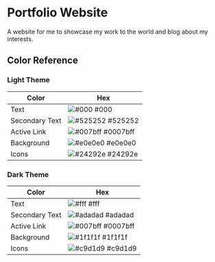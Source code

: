 # Portfolio Website

A website for me to showcase my work to the world and blog about my interests.

## Color Reference

### Light Theme

| Color          | Hex                                                               |
| -------------- | ----------------------------------------------------------------- |
| Text           | ![#000](https://via.placeholder.com/10/000?text=+) #000           |
| Secondary Text | ![#525252](https://via.placeholder.com/10/525252?text=+) #525252  |
| Active Link    | ![#007bff](https://via.placeholder.com/10/007bff?text=+) #0007bff |
| Background     | ![#e0e0e0](https://via.placeholder.com/10/e0e0e0?text=+) #e0e0e0  |
| Icons          | ![#24292e](https://via.placeholder.com/10/24292e?text=+) #24292e  |

### Dark Theme

| Color          | Hex                                                               |
| -------------- | ----------------------------------------------------------------- |
| Text           | ![#fff](https://via.placeholder.com/10/fff?text=+) #fff           |
| Secondary Text | ![#adadad](https://via.placeholder.com/10/adadad?text=+) #adadad  |
| Active Link    | ![#007bff](https://via.placeholder.com/10/007bff?text=+) #0007bff |
| Background     | ![#1f1f1f](https://via.placeholder.com/10/1f1f1f?text=+) #1f1f1f  |
| Icons          | ![#c9d1d9](https://via.placeholder.com/10/c9d1d9?text=+) #c9d1d9  |
